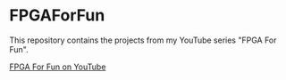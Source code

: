 # FPGAForFun
This repository contains the projects from my YouTube series "FPGA For Fun".

[FPGA For Fun on YouTube](https://www.youtube.com/watch?v=zz5LcePfOQQ&list=PLvjPFbXWvgn14EgnAEdoSsUGyvJHAAlav)
